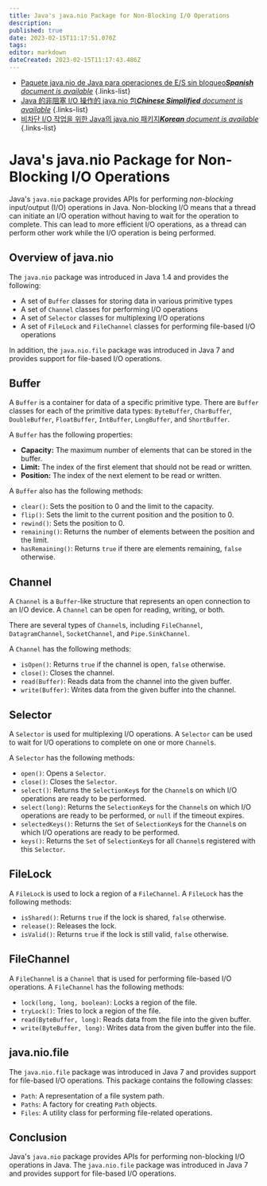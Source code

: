 ```yaml
---
title: Java's java.nio Package for Non-Blocking I/O Operations
description: 
published: true
date: 2023-02-15T11:17:51.070Z
tags: 
editor: markdown
dateCreated: 2023-02-15T11:17:43.486Z
---
```


- [Paquete java.nio de Java para operaciones de E/S sin bloqueo***Spanish** document is available*](/es/Knowledge-base/Java/java-s-java-nio-package-for-non-blocking-io-operations)
{.links-list}
- [Java 的非阻塞 I/O 操作的 java.nio 包***Chinese Simplified** document is available*](/zh/Knowledge-base/Java/java-s-java-nio-package-for-non-blocking-io-operations)
{.links-list}
- [비차단 I/O 작업을 위한 Java의 java.nio 패키지***Korean** document is available*](/ko/Knowledge-base/Java/java-s-java-nio-package-for-non-blocking-io-operations)
{.links-list}



# Java's java.nio Package for Non-Blocking I/O Operations

Java's `java.nio` package provides APIs for performing *non-blocking* input/output (I/O) operations in Java. Non-blocking I/O means that a thread can initiate an I/O operation without having to wait for the operation to complete. This can lead to more efficient I/O operations, as a thread can perform other work while the I/O operation is being performed.

## Overview of java.nio

The `java.nio` package was introduced in Java 1.4 and provides the following:

- A set of `Buffer` classes for storing data in various primitive types
- A set of `Channel` classes for performing I/O operations
- A set of `Selector` classes for multiplexing I/O operations
- A set of `FileLock` and `FileChannel` classes for performing file-based I/O operations

In addition, the `java.nio.file` package was introduced in Java 7 and provides support for file-based I/O operations.

## Buffer

A `Buffer` is a container for data of a specific primitive type. There are `Buffer` classes for each of the primitive data types: `ByteBuffer`, `CharBuffer`, `DoubleBuffer`, `FloatBuffer`, `IntBuffer`, `LongBuffer`, and `ShortBuffer`.

A `Buffer` has the following properties:

- **Capacity:** The maximum number of elements that can be stored in the buffer.
- **Limit:** The index of the first element that should not be read or written.
- **Position:** The index of the next element to be read or written.

A `Buffer` also has the following methods:

- `clear()`: Sets the position to 0 and the limit to the capacity.
- `flip()`: Sets the limit to the current position and the position to 0.
- `rewind()`: Sets the position to 0.
- `remaining()`: Returns the number of elements between the position and the limit.
- `hasRemaining()`: Returns `true` if there are elements remaining, `false` otherwise.

## Channel

A `Channel` is a `Buffer`-like structure that represents an open connection to an I/O device. A `Channel` can be open for reading, writing, or both.

There are several types of `Channel`s, including `FileChannel`, `DatagramChannel`, `SocketChannel`, and `Pipe.SinkChannel`.

A `Channel` has the following methods:

- `isOpen()`: Returns `true` if the channel is open, `false` otherwise.
- `close()`: Closes the channel.
- `read(Buffer)`: Reads data from the channel into the given buffer.
- `write(Buffer)`: Writes data from the given buffer into the channel.

## Selector

A `Selector` is used for multiplexing I/O operations. A `Selector` can be used to wait for I/O operations to complete on one or more `Channel`s.

A `Selector` has the following methods:

- `open()`: Opens a `Selector`.
- `close()`: Closes the `Selector`.
- `select()`: Returns the `SelectionKey`s for the `Channel`s on which I/O operations are ready to be performed.
- `select(long)`: Returns the `SelectionKey`s for the `Channel`s on which I/O operations are ready to be performed, or `null` if the timeout expires.
- `selectedKeys()`: Returns the `Set` of `SelectionKey`s for the `Channel`s on which I/O operations are ready to be performed.
- `keys()`: Returns the `Set` of `SelectionKey`s for all `Channel`s registered with this `Selector`.

## FileLock

A `FileLock` is used to lock a region of a `FileChannel`. A `FileLock` has the following methods:

- `isShared()`: Returns `true` if the lock is shared, `false` otherwise.
- `release()`: Releases the lock.
- `isValid()`: Returns `true` if the lock is still valid, `false` otherwise.

## FileChannel

A `FileChannel` is a `Channel` that is used for performing file-based I/O operations. A `FileChannel` has the following methods:

- `lock(long, long, boolean)`: Locks a region of the file.
- `tryLock()`: Tries to lock a region of the file.
- `read(ByteBuffer, long)`: Reads data from the file into the given buffer.
- `write(ByteBuffer, long)`: Writes data from the given buffer into the file.

## java.nio.file

The `java.nio.file` package was introduced in Java 7 and provides support for file-based I/O operations. This package contains the following classes:

- `Path`: A representation of a file system path.
- `Paths`: A factory for creating `Path` objects.
- `Files`: A utility class for performing file-related operations.

## Conclusion

Java's `java.nio` package provides APIs for performing non-blocking I/O operations in Java. The `java.nio.file` package was introduced in Java 7 and provides support for file-based I/O operations.